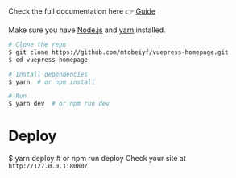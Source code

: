 Check the full documentation here :point_right: [Guide](https://vuepress-homepage.netlify.com/guide/)

Make sure you have [Node.js](https://nodejs.org) and [yarn](https://yarnpkg.com) installed.

```bash
# Clone the repo
$ git clone https://github.com/mtobeiyf/vuepress-homepage.git
$ cd vuepress-homepage

# Install dependencies
$ yarn  # or npm install

# Run
$ yarn dev  # or npm run dev
```
# Deploy
$ yarn deploy  # or npm run deploy
Check your site at `http://127.0.0.1:8080/`
